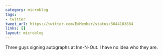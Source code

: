```yaml
---
category: microblog
tags:
- twitter
tweet_url: https://twitter.com/ExMember/status/5644103884
links: []
layout: microblog
---
```

Three guys signing autographs at Inn-N-Out. I have no idea who they are.
